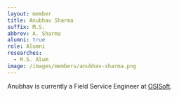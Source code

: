 ```yaml
---
layout: member
title: Anubhav Sharma
suffix: M.S.
abbrev: A. Sharma
alumni: true
role: Alumni
researches:
  - M.S. Alum
image: /images/members/anubhav-sharma.png
---
```


Anubhav is currently a Field Service Engineer at
[OSISoft](http://www.osisoft.com/).
